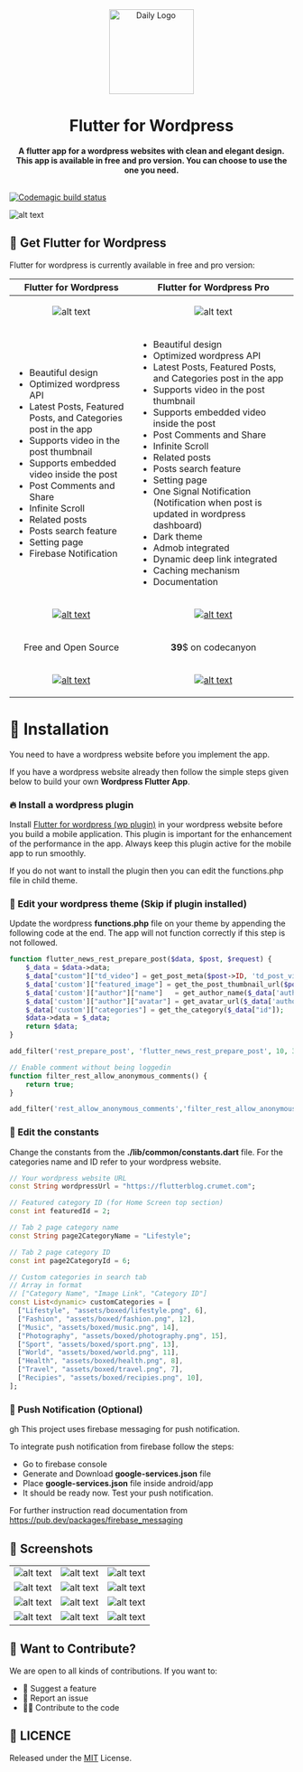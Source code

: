 <div align="center">
  <img src="resources/icon.png" alt="Daily Logo" width="150">
  <h1>Flutter for Wordpress</h1>
  <strong>A flutter app for a wordpress websites with clean and elegant design. This app is available in free and pro version. You can choose to use the one you need.</strong>
</div>
<br>

[![Codemagic build status](https://api.codemagic.io/apps/5dda7273011bc91bb5e1e928/5dda7273011bc91bb5e1e927/status_badge.svg)](https://codemagic.io/apps/5dda7273011bc91bb5e1e928/5dda7273011bc91bb5e1e927/latest_build)


![alt text](resources/banner.png "Banner")

## 📌 Get Flutter for Wordpress

Flutter for wordpress is currently available in free and pro version:

|Flutter for Wordpress|Flutter for Wordpress Pro|
|---|---|
|<p align="center">![alt text](resources/fwp.png "Flutter for wordpress")</p>|<p align="center">![alt text](resources/wp_pro.png "Flutter for wordpress pro")</p>|
|<ul><li>Beautiful design</li><li>Optimized wordpress API</li><li>Latest Posts, Featured Posts, and Categories post in the app</li><li>Supports video in the post thumbnail</li><li>Supports embedded video inside the post</li><li>Post Comments and Share</li><li>Infinite Scroll</li><li>Related posts</li><li>Posts search feature</li><li>Setting page</li><li>Firebase Notification</li></ul>|<ul><li>Beautiful design</li><li>Optimized wordpress API</li><li>Latest Posts, Featured Posts, and Categories post in the app</li><li>Supports video in the post thumbnail</li><li>Supports embedded video inside the post</li><li>Post Comments and Share</li><li>Infinite Scroll</li><li>Related posts</li><li>Posts search feature</li><li>Setting page</li><li>One Signal Notification (Notification when post is updated in wordpress dashboard)</li><li>Dark theme</li><li>Admob integrated</li><li>Dynamic deep link integrated</li><li>Caching mechanism</li><li>Documentation</li></ul>|
|<p align="center">[![alt text](resources/google-play-badge.png "Banner")](https://play.google.com/store/apps/details?id=com.wordpress.flutter.app)</p>|<p align="center">[![alt text](resources/google-play-badge.png "Banner")](https://play.google.com/store/apps/details?id=com.wordpress.flutter.pro)</p>|
|<p align="center">Free and Open Source<p>|<p align="center"><b>39</b>$ on codecanyon<p>|
|<p align="center">[![alt text](resources/button_download.png "Download")](https://github.com/l3lackcurtains/Flutter-for-Wordpress-App/releases)<p>|<p align="center">[![alt text](resources/button_purchase.png "Purchase")](https://codecanyon.net/item/flutter-for-wordpress-pro/27977169)</p>|


# 🚀 Installation

You need to have a wordpress website before you implement the app.

If you have a wordpress website already then follow the simple steps given below to build your own **Wordpress Flutter App**.

### 🔥 Install a wordpress plugin

Install [Flutter for wordpress (wp plugin)](https://github.com/l3lackcurtains/flutter-for-wordpress-wp-plugin/releases) in your wordpress website before you build a mobile application. This plugin is important for the enhancement of the performance in the app. Always keep this plugin active for the mobile app to run smoothly.

If you do not want to install the plugin then you can edit the functions.php file in child theme.


### 📌 Edit your wordpress theme (Skip if plugin installed)

Update the wordpress **functions.php** file on your theme by appending the following code at the end. The app will not function correctly if this step is not followed.

```php
function flutter_news_rest_prepare_post($data, $post, $request) {
    $_data = $data->data;
    $_data["custom"]["td_video"] = get_post_meta($post->ID, 'td_post_video', true) ?? '';
    $_data['custom']["featured_image"] = get_the_post_thumbnail_url($post->ID, "original") ?? '';
    $_data['custom']["author"]["name"]   = get_author_name($_data['author']);
    $_data['custom']["author"]["avatar"] = get_avatar_url($_data['author']);
    $_data['custom']["categories"] = get_the_category($_data["id"]);
    $data->data = $_data;
    return $data;
}

add_filter('rest_prepare_post', 'flutter_news_rest_prepare_post', 10, 3);

// Enable comment without being loggedin
function filter_rest_allow_anonymous_comments() {
    return true;
}

add_filter('rest_allow_anonymous_comments','filter_rest_allow_anonymous_comments');

```

### 🔨 Edit the constants

Change the constants from the **./lib/common/constants.dart** file. For the categories name and ID refer to your wordpress website.

```dart
// Your wordpress website URL
const String wordpressUrl = "https://flutterblog.crumet.com"; 

// Featured category ID (for Home Screen top section)
const int featuredId = 2;

// Tab 2 page category name
const String page2CategoryName = "Lifestyle";

// Tab 2 page category ID
const int page2CategoryId = 6;

// Custom categories in search tab
// Array in format
// ["Category Name", "Image Link", "Category ID"]
const List<dynamic> customCategories = [
  ["Lifestyle", "assets/boxed/lifestyle.png", 6],
  ["Fashion", "assets/boxed/fashion.png", 12],
  ["Music", "assets/boxed/music.png", 14],
  ["Photography", "assets/boxed/photography.png", 15],
  ["Sport", "assets/boxed/sport.png", 13],
  ["World", "assets/boxed/world.png", 11],
  ["Health", "assets/boxed/health.png", 8],
  ["Travel", "assets/boxed/travel.png", 7],
  ["Recipies", "assets/boxed/recipies.png", 10],
];
```

### 🔔 Push Notification (Optional)
gh
This project uses firebase messaging for push notification.

To integrate push notification from firebase follow the steps:
- Go to firebase console
- Generate and Download **google-services.json** file
- Place **google-services.json** file inside android/app
- It should be ready now. Test your push notification.

For further instruction read documentation from https://pub.dev/packages/firebase_messaging

## 📱 Screenshots

|   |   |   |
|---|---|---|
|![alt text](resources/Screenshot_1.png "Screenshot 1")|![alt text](resources/Screenshot_2.png "Screenshot 2")|![alt text](resources/Screenshot_3.png "Screenshot 3")|
|![alt text](resources/Screenshot_4.png "Screenshot 4")|![alt text](resources/Screenshot_5.png "Screenshot 5")|![alt text](resources/Screenshot_6.png "Screenshot 6")|
|![alt text](resources/Screenshot_7.png "Screenshot 7")|![alt text](resources/Screenshot_8.png "Screenshot 8")|![alt text](resources/Screenshot_9.png "Screenshot 9")|
|![alt text](resources/Screenshot_10.png "Screenshot 10")|![alt text](resources/Screenshot_11.png "Screenshot 11")|![alt text](resources/Screenshot_12.png "Screenshot 12")|

## 🙌 Want to Contribute?

We are open to all kinds of contributions. If you want to:
* 🤔 Suggest a feature
* 🐛 Report an issue
* 👨‍💻 Contribute to the code


## 📑 LICENCE

Released under the [MIT](./LICENSE) License.<br>

